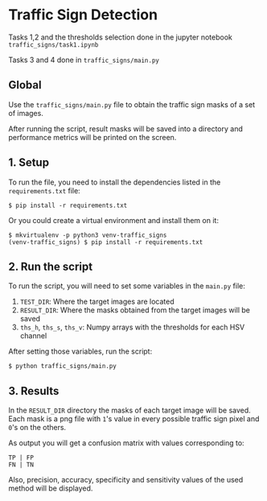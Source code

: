 # Traffic Sign Detection

Tasks 1,2 and the thresholds selection done in the jupyter notebook `traffic_signs/task1.ipynb`

Tasks 3 and 4 done in `traffic_signs/main.py`
 
## Global
 
Use the `traffic_signs/main.py` file to obtain the traffic sign masks of a set of images.

After running the script, result masks will be saved into a directory and performance metrics will be 
printed on the screen.

## 1. Setup

To run the file, you need to install the dependencies listed in the `requirements.txt` file:


```
$ pip install -r requirements.txt
```

Or you could create a virtual environment and install them on it:

```
$ mkvirtualenv -p python3 venv-traffic_signs
(venv-traffic_signs) $ pip install -r requirements.txt
```

## 2. Run the script

To run the script, you will need to set some variables in the `main.py` file:

1. `TEST_DIR`: Where the target images are located
2. `RESULT_DIR`: Where the masks obtained from the target images will be saved
3. `ths_h`,  `ths_s`,  `ths_v`: Numpy arrays with the thresholds for each HSV channel

After setting those variables, run the script:

```
$ python traffic_signs/main.py
```

## 3. Results

In the `RESULT_DIR` directory the masks of each target image will be saved. Each mask is a png file with `1`'s value in 
every possible traffic sign pixel and `0`'s on the others.

As output you will get a confusion matrix with values corresponding to:

```
TP | FP
FN | TN
```

Also, precision, accuracy, specificity and sensitivity values of the used method will be displayed.
